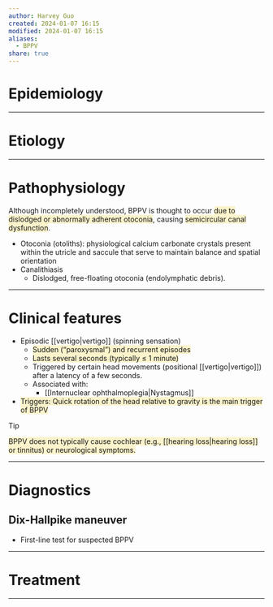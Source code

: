 ```yaml
---
author: Harvey Guo
created: 2024-01-07 16:15
modified: 2024-01-07 16:15
aliases:
  - BPPV
share: true
---
```

# Epidemiology


---
# Etiology


---
# Pathophysiology
Although incompletely understood, BPPV is thought to occur <span style="background:rgba(240, 200, 0, 0.2)">due to dislodged or abnormally adherent otoconia</span>, causing <span style="background:rgba(240, 200, 0, 0.2)">semicircular canal dysfunction</span>.
- Otoconia (otoliths): physiological calcium carbonate crystals present within the utricle and saccule that serve to maintain balance and spatial orientation
- Canalithiasis
	- Dislodged, free-floating otoconia (endolymphatic debris).


---
# Clinical features
- Episodic [[vertigo|vertigo]] (spinning sensation)
	- <span style="background:rgba(240, 200, 0, 0.2)">Sudden (“paroxysmal”) and recurrent episodes</span>
	- <span style="background:rgba(240, 200, 0, 0.2)">Lasts several seconds (typically ≤ 1 minute)</span>
	- Triggered by certain head movements (positional [[vertigo|vertigo]]) after a latency of a few seconds.
	- Associated with:
		- [[Internuclear ophthalmoplegia|Nystagmus]] 
- <span style="background:rgba(240, 200, 0, 0.2)">Triggers: Quick rotation of the head relative to gravity is the main trigger of BPPV</span>
>[!tip] 
><span style="background:rgba(240, 200, 0, 0.2)">BPPV does not typically cause cochlear (e.g., [[hearing loss|hearing loss]] or tinnitus) or neurological symptoms.</span>

---
# Diagnostics
## Dix-Hallpike maneuver
- First-line test for suspected BPPV

---
# Treatment


---

